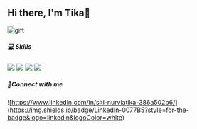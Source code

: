 ## Hi there, I'm Tika👋

<!--
- 🔭 I’m currently working on ...
- 🌱 I’m currently learning ...
- 👯 I’m looking to collaborate on ...
- 🤔 I’m looking for help with ...
- 💬 Ask me about ...
- 📫 How to reach me: ...
- 😄 Pronouns: ...
- ⚡ Fun fact: ... -->

![gift](https://media.giphy.com/media/RbDKaczqWovIugyJmW/giphy.gif?cid=ecf05e47yyin0wj3ahmrk8hh7wo84wax7b56adslzcxk6jli&ep=v1_gifs_search&rid=giphy.gif&ct=g)

##### 💻 Skills

<p>
  <img src="https://img.shields.io/badge/HTML5-E34F26?style=for-the-badge&logo=html5&logoColor=white" />
  <img src="https://img.shields.io/badge/CSS3-1572B6?style=for-the-badge&logo=css3&logoColor=white" />
  <img src="https://img.shields.io/badge/Kotlin-B125EA?style=for-the-badge&logo=kotlin&logoColor=white" />
  <img src="https://img.shields.io/badge/JavaScript-323330?style=for-the-badge&logo=javascript&logoColor=F7DF1E" />
</p>

##### 📎Connect with me

![https://www.linkedin.com/in/siti-nurviatika-386a502b6/](https://img.shields.io/badge/LinkedIn-0077B5?style=for-the-badge&logo=linkedin&logoColor=white)
